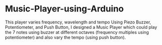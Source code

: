 # Music-Player-using-Arduino
This player varies frequency, wavelength and tempo
Using Piezo Buzzer, Potentiometer, and Push Button, I designed a Music Player which could play the 7 notes using buzzer at different octaves (frequency multiples using potentiometer) and also vary the tempo (using push button).
